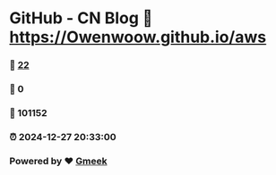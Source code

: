 # GitHub - CN Blog :link: https://Owenwoow.github.io/aws 
### :page_facing_up: [22](https://Owenwoow.github.io/aws/tag.html) 
### :speech_balloon: 0 
### :hibiscus: 101152 
### :alarm_clock: 2024-12-27 20:33:00 
### Powered by :heart: [Gmeek](https://github.com/Meekdai/Gmeek)
